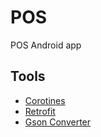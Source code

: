 # POS
POS Android app

## Tools
* [Corotines](https://developer.android.com/kotlin/coroutines?gclid=CjwKCAjwg4-EBhBwEiwAzYAlsnZx6Fiuxisif1iUnc1LGNl25-7fjgT_AJgscFCCbJQBus9ZbGLxvhoCBzAQAvD_BwE&gclsrc=aw.ds)
* [Retrofit](https://square.github.io/retrofit/)
* [Gson Converter](https://github.com/square/retrofit/tree/master/retrofit-converters/gson)
